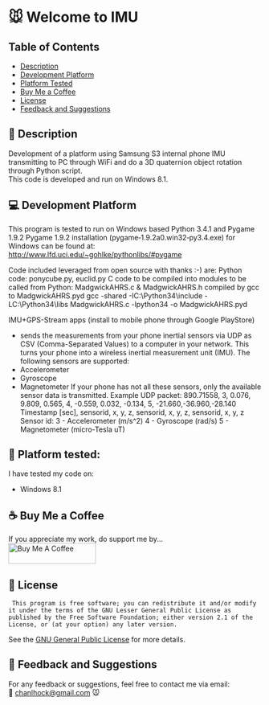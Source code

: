 # :mouse: Welcome to IMU

## Table of Contents
- [Description](#scroll-description)
- [Development Platform](#computer-development-platform)
- [Platform Tested](#iphone-platform-tested)
- [Buy Me a Coffee](#coffee-buy-me-a-coffee)
- [License](#page_with_curl-license)
- [Feedback and Suggestions](#speech_balloon-feedback-and-suggestions)

## :scroll: Description
Development of a platform using Samsung S3 internal phone IMU transmitting to PC through WiFi and do a 3D quaternion object rotation through Python script.  
This code is developed and run on Windows 8.1.

## :computer: Development Platform
This program is tested to run on Windows based Python 3.4.1 and Pygame 1.9.2
Pygame 1.9.2 installation (pygame‑1.9.2a0.win32‑py3.4.exe) for Windows can be found at:
http://www.lfd.uci.edu/~gohlke/pythonlibs/#pygame

Code included leveraged from open source with thanks :-) are:
	Python code:
		ponycube.py, euclid.py
	C code to be compiled into modules to be called from Python:
		MadgwickAHRS.c & MadgwickAHRS.h compiled by gcc to MadgwickAHRS.pyd 
		gcc -shared -IC:\Python34\include -LC:\Python34\libs MadgwickAHRS.c -lpython34 -o MadgwickAHRS.pyd 

IMU+GPS-Stream apps (install to mobile phone through Google PlayStore)
- sends the measurements from your phone inertial sensors via UDP as CSV (Comma-Separated Values) to a computer in your network.
This turns your phone into a wireless inertial measurement unit (IMU).
The following sensors are supported:
- Accelerometer
- Gyroscope
- Magnetometer
If your phone has not all these sensors, only the available sensor data is transmitted.
Example UDP packet:
890.71558, 3, 0.076, 9.809, 0.565, 4, -0.559, 0.032, -0.134, 5, -21.660,-36.960,-28.140
Timestamp [sec], sensorid, x, y, z, sensorid, x, y, z, sensorid, x, y, z
Sensor id:
3 - Accelerometer (m/s^2)
4 - Gyroscope (rad/s)
5 - Magnetometer (micro-Tesla uT)

## :iphone: Platform tested:
I have tested my code on:
- Windows 8.1

## :coffee: Buy Me a Coffee
If you appreciate my work, do support me by...<br>
<a href="https://www.buymeacoffee.com/chanlhock" target="_blank"><img src="https://cdn.buymeacoffee.com/buttons/default-yellow.png" alt="Buy Me A Coffee" height="41" width="174"></a>
  
## :page_with_curl: License
```
 This program is free software; you can redistribute it and/or modify it under the terms of the GNU Lesser General Public License as published by the Free Software Foundation; either version 2.1 of the License, or (at your option) any later version.
```
See the [GNU General Public License](LICENSE) for more details.

## :speech_balloon: Feedback and Suggestions
For any feedback or suggestions, feel free to contact me via email:\
:email: chanlhock@gmail.com :mouse:

